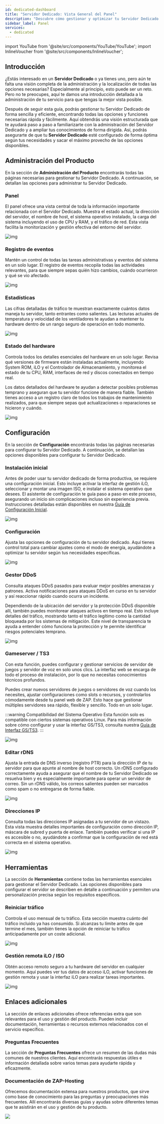 ```yaml
---
id: dedicated-dashboard
title: "Servidor Dedicado: Vista General del Panel"
description: "Descubre cómo gestionar y optimizar tu Servidor Dedicado de forma eficiente con una vista clara de las funciones clave y herramientas de administración → Aprende más ahora"
sidebar_label: Panel
services:
  - dedicated
---
```


import YouTube from '@site/src/components/YouTube/YouTube';
import InlineVoucher from '@site/src/components/InlineVoucher';

## Introducción

¿Estás interesado en un **Servidor Dedicado** o ya tienes uno, pero aún te falta una visión completa de la administración y la localización de todas las opciones necesarias? Especialmente al principio, esto puede ser un reto. Pero no te preocupes, aquí te damos una introducción detallada a la administración de tu servicio para que tengas la mejor vista posible.

Después de seguir esta guía, podrás gestionar tu Servidor Dedicado de forma sencilla y eficiente, encontrando todas las opciones y funciones necesarias rápida y fácilmente. Aquí obtendrás una visión estructurada que te ayudará paso a paso a familiarizarte con la administración del Servidor Dedicado y a ampliar tus conocimientos de forma dirigida. Así, podrás asegurarte de que tu **Servidor Dedicado** esté configurado de forma óptima según tus necesidades y sacar el máximo provecho de las opciones disponibles.

<InlineVoucher />

## Administración del Producto

En la sección de **Administración del Producto** encontrarás todas las páginas necesarias para gestionar tu Servidor Dedicado. A continuación, se detallan las opciones para administrar tu Servidor Dedicado.



### Panel

El panel ofrece una vista central de toda la información importante relacionada con el Servidor Dedicado. Muestra el estado actual, la dirección del servidor, el nombre de host, el sistema operativo instalado, la carga del sistema incluyendo el uso de CPU y RAM, y el tráfico de red. Esta vista facilita la monitorización y gestión efectiva del entorno del servidor.

![img](https://screensaver01.zap-hosting.com/index.php/s/QEnaS6N7MqHejtk/preview)



### Registro de eventos

Mantén un control de todas las tareas administrativas y eventos del sistema en un solo lugar. El registro de eventos recopila todas las actividades relevantes, para que siempre sepas quién hizo cambios, cuándo ocurrieron y qué se vio afectado.

![img](https://screensaver01.zap-hosting.com/index.php/s/akKpTx2XzDKy7qc/preview)



### Estadísticas
Las cifras detalladas de tráfico te muestran exactamente cuántos datos maneja tu servidor, tanto entrantes como salientes. Las lecturas actuales de temperatura y velocidad de los ventiladores te ayudan a mantener tu hardware dentro de un rango seguro de operación en todo momento.

![img](https://screensaver01.zap-hosting.com/index.php/s/B7yLamtJrdALpPb/preview)



### Estado del hardware

Controla todos los detalles esenciales del hardware en un solo lugar. Revisa qué versiones de firmware están instaladas actualmente, incluyendo System ROM, iLO y el Controlador de Almacenamiento, y monitorea el estado de tu CPU, RAM, interfaces de red y discos conectados en tiempo real.

Los datos detallados del hardware te ayudan a detectar posibles problemas temprano y aseguran que tu servidor funcione de manera fiable. También tienes acceso a un registro claro de todos los trabajos de mantenimiento realizados, para que siempre sepas qué actualizaciones o reparaciones se hicieron y cuándo.

![img](https://screensaver01.zap-hosting.com/index.php/s/9CsZGarzsdMP5Ea/preview)

## Configuración

En la sección de **Configuración** encontrarás todas las páginas necesarias para configurar tu Servidor Dedicado. A continuación, se detallan las opciones disponibles para configurar tu Servidor Dedicado.

### Instalación inicial
Antes de poder usar tu servidor dedicado de forma productiva, se requiere una configuración inicial. Esto incluye activar la interfaz de gestión iLO, seleccionar y montar una imagen ISO, e instalar el sistema operativo que desees. El asistente de configuración te guía paso a paso en este proceso, asegurando un inicio sin complicaciones incluso sin experiencia previa. Instrucciones detalladas están disponibles en nuestra [Guía de Configuración Inicial](dedicated-setup.md).

![img](https://screensaver01.zap-hosting.com/index.php/s/MnZKXAGGTqs9Xdp/download)

### Configuración

Ajusta las opciones de configuración de tu servidor dedicado. Aquí tienes control total para cambiar ajustes como el modo de energía, ayudándote a optimizar tu servidor según tus necesidades específicas.

![img](https://screensaver01.zap-hosting.com/index.php/s/WiHSELJNc5icsyQ/preview)



### Gestor DDoS

Consulta ataques DDoS pasados para evaluar mejor posibles amenazas y patrones. Activa notificaciones para ataques DDoS en curso en tu servidor y así reaccionar rápido cuando ocurra un incidente.

Dependiendo de la ubicación del servidor y la protección DDoS disponible allí, también puedes monitorear ataques activos en tiempo real. Esto incluye detalles del tráfico, mostrando tanto el tráfico legítimo como la cantidad bloqueada por los sistemas de mitigación. Este nivel de transparencia te ayuda a entender cómo funciona la protección y te permite identificar riesgos potenciales temprano.

![img](https://screensaver01.zap-hosting.com/index.php/s/ScCCCY52CMLgfyE/preview)



### Gameserver / TS3

Con esta función, puedes configurar y gestionar servicios de servidor de juegos y servidor de voz en solo unos clics. La interfaz web se encarga de todo el proceso de instalación, por lo que no necesitas conocimientos técnicos profundos.

Puedes crear nuevos servidores de juegos o servidores de voz cuando los necesites, ajustar configuraciones como slots o recursos, y controlarlos cómodamente desde tu panel web de ZAP. Esto hace que gestionar múltiples servidores sea rápido, flexible y sencillo. Todo en un solo lugar.

:::warning Compatibilidad del Sistema Operativo 
Esta función solo es compatible con ciertos sistemas operativos Linux. Para más información sobre cómo configurar y usar la interfaz GS/TS3, consulta nuestra [Guía de Interfaz GS/TS3](dedicated-linux-gs-interface.md).
:::

![img](https://screensaver01.zap-hosting.com/index.php/s/nd6YF93omGcApC8/preview)



### Editar rDNS

Ajusta la entrada de DNS inverso (registro PTR) para la dirección IP de tu servidor para que apunte al nombre de host correcto. Un rDNS configurado correctamente ayuda a asegurar que el nombre de tu Servidor Dedicado se resuelva bien y es especialmente importante para operar un servidor de correo. Sin un rDNS válido, los correos salientes pueden ser marcados como spam o no entregarse de forma fiable.

![img](https://screensaver01.zap-hosting.com/index.php/s/LpdMgD6T39tXiNK/preview)



### Direcciones IP

Consulta todas las direcciones IP asignadas a tu servidor de un vistazo. Esta vista muestra detalles importantes de configuración como dirección IP, máscara de subred y puerta de enlace. También puedes verificar si una IP es accesible o no, ayudándote a confirmar que la configuración de red está correcta en el sistema operativo.

![img](https://screensaver01.zap-hosting.com/index.php/s/a64XRkWn2EA4Nef/preview)



## Herramientas

La sección de **Herramientas** contiene todas las herramientas esenciales para gestionar el Servidor Dedicado. Las opciones disponibles para configurar el servidor se describen en detalle a continuación y permiten una personalización precisa según los requisitos específicos.



### Reiniciar tráfico

Controla el uso mensual de tu tráfico. Esta sección muestra cuánto del tráfico incluido ya has consumido. Si alcanzas tu límite antes de que termine el mes, también tienes la opción de reiniciar tu tráfico anticipadamente por un coste adicional.

![img](https://screensaver01.zap-hosting.com/index.php/s/5Z38eyRdntF6ict/preview)



### Gestión remota iLO / ISO

Obtén acceso remoto seguro a tu hardware del servidor en cualquier momento. Aquí puedes ver tus datos de acceso iLO, activar funciones de gestión remota y usar la interfaz iLO para realizar tareas importantes.

![img](https://screensaver01.zap-hosting.com/index.php/s/9SZMtCPDJgNZSZ6/preview)

## Enlaces adicionales
La sección de enlaces adicionales ofrece referencias extra que son relevantes para el uso y gestión del producto. Pueden incluir documentación, herramientas o recursos externos relacionados con el servicio específico.

### Preguntas Frecuentes
La sección de **Preguntas Frecuentes** ofrece un resumen de las dudas más comunes de nuestros clientes. Aquí encontrarás respuestas útiles e información detallada sobre varios temas para ayudarte rápida y eficazmente.

### Documentación de ZAP-Hosting
Ofrecemos documentación extensa para nuestros productos, que sirve como base de conocimiento para las preguntas y preocupaciones más frecuentes. Allí encontrarás diversas guías y ayudas sobre diferentes temas que te asistirán en el uso y gestión de tu producto.

![](https://screensaver01.zap-hosting.com/index.php/s/n48ct6aZBrNq7eT/preview)


<InlineVoucher />